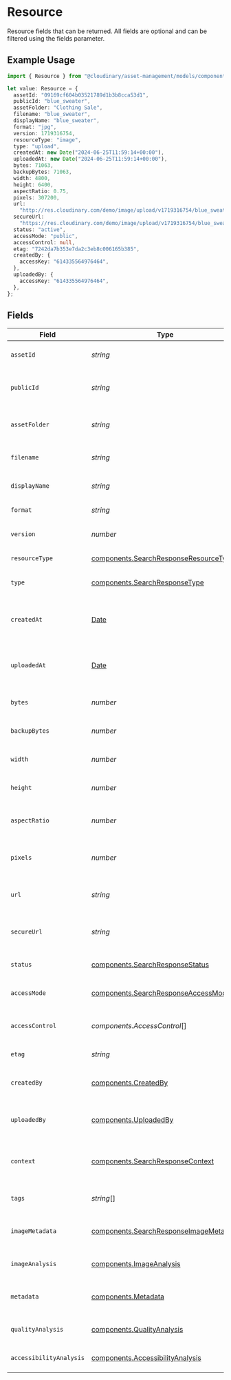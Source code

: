 # Resource

Resource fields that can be returned. All fields are optional and can be filtered using the fields parameter.

## Example Usage

```typescript
import { Resource } from "@cloudinary/asset-management/models/components";

let value: Resource = {
  assetId: "09169cf604b03521789d1b3b8cca53d1",
  publicId: "blue_sweater",
  assetFolder: "Clothing Sale",
  filename: "blue_sweater",
  displayName: "blue_sweater",
  format: "jpg",
  version: 1719316754,
  resourceType: "image",
  type: "upload",
  createdAt: new Date("2024-06-25T11:59:14+00:00"),
  uploadedAt: new Date("2024-06-25T11:59:14+00:00"),
  bytes: 71063,
  backupBytes: 71063,
  width: 4800,
  height: 6400,
  aspectRatio: 0.75,
  pixels: 307200,
  url:
    "http://res.cloudinary.com/demo/image/upload/v1719316754/blue_sweater.jpg",
  secureUrl:
    "https://res.cloudinary.com/demo/image/upload/v1719316754/blue_sweater.jpg",
  status: "active",
  accessMode: "public",
  accessControl: null,
  etag: "7242da7b353e7da2c3eb8c006165b385",
  createdBy: {
    accessKey: "614335564976464",
  },
  uploadedBy: {
    accessKey: "614335564976464",
  },
};
```

## Fields

| Field                                                                                            | Type                                                                                             | Required                                                                                         | Description                                                                                      | Example                                                                                          |
| ------------------------------------------------------------------------------------------------ | ------------------------------------------------------------------------------------------------ | ------------------------------------------------------------------------------------------------ | ------------------------------------------------------------------------------------------------ | ------------------------------------------------------------------------------------------------ |
| `assetId`                                                                                        | *string*                                                                                         | :heavy_minus_sign:                                                                               | The unique identifier of the asset.                                                              | 09169cf604b03521789d1b3b8cca53d1                                                                 |
| `publicId`                                                                                       | *string*                                                                                         | :heavy_minus_sign:                                                                               | The public identifier that is used to build the URL.                                             | blue_sweater                                                                                     |
| `assetFolder`                                                                                    | *string*                                                                                         | :heavy_minus_sign:                                                                               | The folder where the asset is stored.                                                            | Clothing Sale                                                                                    |
| `filename`                                                                                       | *string*                                                                                         | :heavy_minus_sign:                                                                               | The original filename of the asset.                                                              | blue_sweater                                                                                     |
| `displayName`                                                                                    | *string*                                                                                         | :heavy_minus_sign:                                                                               | The display name of the asset.                                                                   | blue_sweater                                                                                     |
| `format`                                                                                         | *string*                                                                                         | :heavy_minus_sign:                                                                               | The format of the asset.                                                                         | jpg                                                                                              |
| `version`                                                                                        | *number*                                                                                         | :heavy_minus_sign:                                                                               | The version number of the asset.                                                                 | 1719316754                                                                                       |
| `resourceType`                                                                                   | [components.SearchResponseResourceType](../../models/components/searchresponseresourcetype.md)   | :heavy_minus_sign:                                                                               | The type of resource.                                                                            | image                                                                                            |
| `type`                                                                                           | [components.SearchResponseType](../../models/components/searchresponsetype.md)                   | :heavy_minus_sign:                                                                               | The delivery type of the asset.                                                                  | upload                                                                                           |
| `createdAt`                                                                                      | [Date](https://developer.mozilla.org/en-US/docs/Web/JavaScript/Reference/Global_Objects/Date)    | :heavy_minus_sign:                                                                               | The timestamp when the asset was created.                                                        | 2024-06-25T11:59:14+00:00                                                                        |
| `uploadedAt`                                                                                     | [Date](https://developer.mozilla.org/en-US/docs/Web/JavaScript/Reference/Global_Objects/Date)    | :heavy_minus_sign:                                                                               | The timestamp when the asset was uploaded.                                                       | 2024-06-25T11:59:14+00:00                                                                        |
| `bytes`                                                                                          | *number*                                                                                         | :heavy_minus_sign:                                                                               | The size of the asset in bytes.                                                                  | 71063                                                                                            |
| `backupBytes`                                                                                    | *number*                                                                                         | :heavy_minus_sign:                                                                               | The size of the backup asset in bytes.                                                           | 71063                                                                                            |
| `width`                                                                                          | *number*                                                                                         | :heavy_minus_sign:                                                                               | The width of the asset in pixels.                                                                | 4800                                                                                             |
| `height`                                                                                         | *number*                                                                                         | :heavy_minus_sign:                                                                               | The height of the asset in pixels.                                                               | 6400                                                                                             |
| `aspectRatio`                                                                                    | *number*                                                                                         | :heavy_minus_sign:                                                                               | The aspect ratio of the asset (width/height).                                                    | 0.75                                                                                             |
| `pixels`                                                                                         | *number*                                                                                         | :heavy_minus_sign:                                                                               | The total number of pixels in the asset.                                                         | 307200                                                                                           |
| `url`                                                                                            | *string*                                                                                         | :heavy_minus_sign:                                                                               | The HTTP URL for accessing the asset.                                                            | http://res.cloudinary.com/demo/image/upload/v1719316754/blue_sweater.jpg                         |
| `secureUrl`                                                                                      | *string*                                                                                         | :heavy_minus_sign:                                                                               | The HTTPS URL for accessing the asset.                                                           | https://res.cloudinary.com/demo/image/upload/v1719316754/blue_sweater.jpg                        |
| `status`                                                                                         | [components.SearchResponseStatus](../../models/components/searchresponsestatus.md)               | :heavy_minus_sign:                                                                               | The current status of the asset.                                                                 | active                                                                                           |
| `accessMode`                                                                                     | [components.SearchResponseAccessMode](../../models/components/searchresponseaccessmode.md)       | :heavy_minus_sign:                                                                               | The access mode of the asset.                                                                    | public                                                                                           |
| `accessControl`                                                                                  | *components.AccessControl*[]                                                                     | :heavy_minus_sign:                                                                               | The access control settings for the asset.                                                       | <nil>                                                                                            |
| `etag`                                                                                           | *string*                                                                                         | :heavy_minus_sign:                                                                               | The ETag of the asset.                                                                           | 7242da7b353e7da2c3eb8c006165b385                                                                 |
| `createdBy`                                                                                      | [components.CreatedBy](../../models/components/createdby.md)                                     | :heavy_minus_sign:                                                                               | Information about who created the asset.                                                         |                                                                                                  |
| `uploadedBy`                                                                                     | [components.UploadedBy](../../models/components/uploadedby.md)                                   | :heavy_minus_sign:                                                                               | Information about who uploaded the asset.                                                        |                                                                                                  |
| `context`                                                                                        | [components.SearchResponseContext](../../models/components/searchresponsecontext.md)             | :heavy_minus_sign:                                                                               | Custom context metadata associated with the asset.                                               |                                                                                                  |
| `tags`                                                                                           | *string*[]                                                                                       | :heavy_minus_sign:                                                                               | Tags associated with the asset.                                                                  |                                                                                                  |
| `imageMetadata`                                                                                  | [components.SearchResponseImageMetadata](../../models/components/searchresponseimagemetadata.md) | :heavy_minus_sign:                                                                               | Technical metadata extracted from the image.                                                     |                                                                                                  |
| `imageAnalysis`                                                                                  | [components.ImageAnalysis](../../models/components/imageanalysis.md)                             | :heavy_minus_sign:                                                                               | Results of image analysis.                                                                       |                                                                                                  |
| `metadata`                                                                                       | [components.Metadata](../../models/components/metadata.md)                                       | :heavy_minus_sign:                                                                               | Structured metadata associated with the asset.                                                   |                                                                                                  |
| `qualityAnalysis`                                                                                | [components.QualityAnalysis](../../models/components/qualityanalysis.md)                         | :heavy_minus_sign:                                                                               | Results of quality analysis.                                                                     |                                                                                                  |
| `accessibilityAnalysis`                                                                          | [components.AccessibilityAnalysis](../../models/components/accessibilityanalysis.md)             | :heavy_minus_sign:                                                                               | Results of accessibility analysis.                                                               |                                                                                                  |